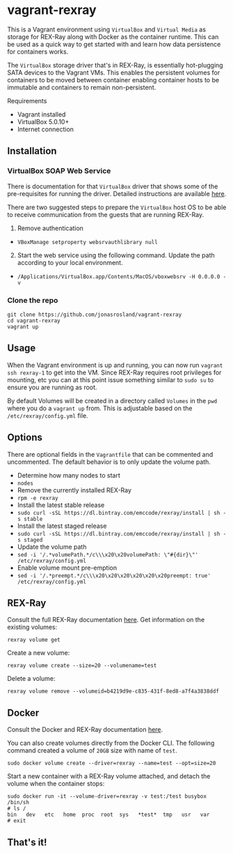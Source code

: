 # vagrant-rexray

This is a Vagrant environment using `VirtualBox` and
`Virtual Media` as storage for REX-Ray along with
Docker as the container runtime.  This can be used as a quick way
to get started with and learn how data persistence for containers
works.

The `VirtualBox` storage driver that's in REX-Ray, is essentially hot-plugging SATA devices to the Vagrant VMs.  This enables the
persistent volumes for containers to be moved between container enabling container hosts to be immutable and containers to remain non-persistent.

Requirements
- Vagrant installed
- VirtualBox 5.0.10+
- Internet connection

## Installation
### VirtualBox SOAP Web Service
There is documentation for that `VirtualBox` driver that shows some of the
pre-requisites for running the driver.  Detailed instructions are available
[here](http://rexray.readthedocs.org/en/stable/user-guide/storage-providers/virtualbox/).

There are two suggested steps to prepare the `VirtualBox` host OS to be able to
receive communication from the guests that are running REX-Ray.  

1. Remove authentication
 - `VBoxManage setproperty websrvauthlibrary null`
2. Start the web service using the following command.  Update the
path according to your local environment.
 - `/Applications/VirtualBox.app/Contents/MacOS/vboxwebsrv -H 0.0.0.0 -v`

### Clone the repo
```
git clone https://github.com/jonasrosland/vagrant-rexray
cd vagrant-rexray
vagrant up
```

## Usage
When the Vagrant environment is up and running, you can now run `vagrant ssh rexray-1`
to get into the VM.  Since REX-Ray requires root privileges for
mounting, etc you can at this point issue something similar to
`sudo su` to ensure you are running as root.

By default Volumes will be created in a directory called
`Volumes` in the `pwd` where you do a `vagrant up` from.  This is
adjustable based on the `/etc/rexray/config.yml` file.

## Options
There are optional fields in the `Vagrantfile` that can be
commented and uncommented.  The default behavior is to only
update the volume path.

- Determine how many nodes to start
 - `nodes`
- Remove the currently installed REX-Ray
 - `rpm -e rexray`
- Install the latest stable release
 - `sudo curl -sSL https://dl.bintray.com/emccode/rexray/install | sh -s stable`
- Install the latest staged release
 - `sudo curl -sSL https://dl.bintray.com/emccode/rexray/install | sh -s staged`
- Update the volume path
 - `sed -i '/.*volumePath.*/c\\\x20\x20volumePath: \"#{dir}\"' /etc/rexray/config.yml`
- Enable volume mount pre-emption
 - `sed -i '/.*preempt.*/c\\\x20\x20\x20\x20\x20\x20preempt: true' /etc/rexray/config.yml`

## REX-Ray
Consult the full REX-Ray documentation [here](http://rexray.readthedocs.org/en/stable/).
Get information on the existing volumes:

`rexray volume get`

Create a new volume:

`rexray volume create --size=20 --volumename=test`

Delete a volume:

`rexray volume remove --volumeid=b4219d9e-c835-431f-8ed8-a7f4a3838ddf`

## Docker
Consult the Docker and REX-Ray documentation [here](http://rexray.readthedocs.org/en/stable/user-guide/third-party/docker/).  

You can also create volumes directly from the Docker CLI.  The
following command created a volume of `20GB` size with name of
`test`.

```
sudo docker volume create --driver=rexray --name=test --opt=size=20
```

Start a new container with a REX-Ray volume attached, and
detach the volume when the container stops:

```
sudo docker run -it --volume-driver=rexray -v test:/test busybox /bin/sh
# ls /
bin   dev   etc   home  proc  root  sys   *test*  tmp   usr   var
# exit
```

## That's it!
